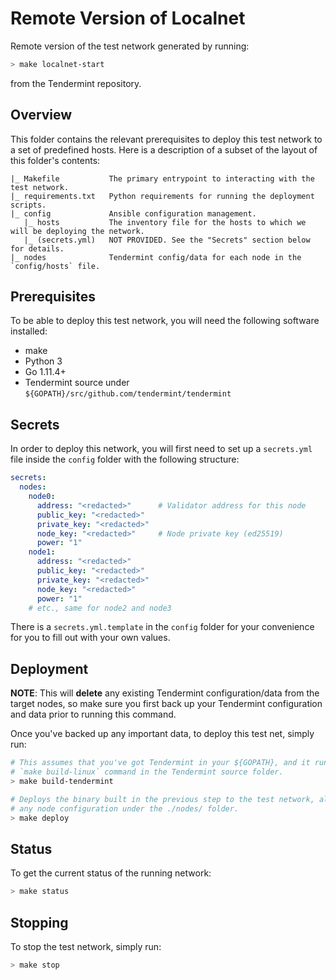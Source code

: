 # Remote Version of Localnet

Remote version of the test network generated by running:

```bash
> make localnet-start
```

from the Tendermint repository.

## Overview
This folder contains the relevant prerequisites to deploy this test network to a
set of predefined hosts. Here is a description of a subset of the layout of this
folder's contents:

```
|_ Makefile           The primary entrypoint to interacting with the test network.
|_ requirements.txt   Python requirements for running the deployment scripts.
|_ config             Ansible configuration management.
   |_ hosts           The inventory file for the hosts to which we will be deploying the network.
   |_ (secrets.yml)   NOT PROVIDED. See the "Secrets" section below for details.
|_ nodes              Tendermint config/data for each node in the `config/hosts` file.
```

## Prerequisites
To be able to deploy this test network, you will need the following software
installed:

* make
* Python 3
* Go 1.11.4+
* Tendermint source under `${GOPATH}/src/github.com/tendermint/tendermint`

## Secrets
In order to deploy this network, you will first need to set up a `secrets.yml`
file inside the `config` folder with the following structure:

```yaml
secrets:
  nodes:
    node0:
      address: "<redacted>"      # Validator address for this node
      public_key: "<redacted>"
      private_key: "<redacted>"
      node_key: "<redacted>"     # Node private key (ed25519)
      power: "1"
    node1:
      address: "<redacted>"
      public_key: "<redacted>"
      private_key: "<redacted>"
      node_key: "<redacted>"
      power: "1"
    # etc., same for node2 and node3
```

There is a `secrets.yml.template` in the `config` folder for your convenience
for you to fill out with your own values.

## Deployment
**NOTE**: This will **delete** any existing Tendermint configuration/data from
the target nodes, so make sure you first back up your Tendermint configuration
and data prior to running this command.

Once you've backed up any important data, to deploy this test net, simply run:

```bash
# This assumes that you've got Tendermint in your ${GOPATH}, and it runs the
# `make build-linux` command in the Tendermint source folder.
> make build-tendermint

# Deploys the binary built in the previous step to the test network, along with
# any node configuration under the ./nodes/ folder.
> make deploy
```

## Status
To get the current status of the running network:

```bash
> make status
```

## Stopping
To stop the test network, simply run:

```bash
> make stop
```

